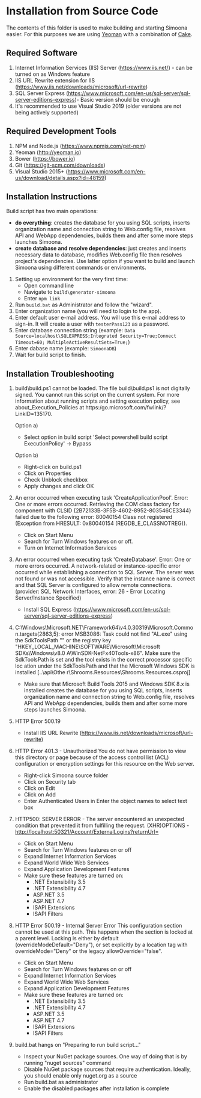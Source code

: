 # Installation from Source Code

The contents of this folder is used to make building and starting Simoona easier. For this purposes we are using [Yeoman](http://yeoman.io/) with a combination of [Cake](https://cakebuild.net/).

## Required Software

1. Internet Information Services (IIS) Server (<https://www.iis.net/>) - can be turned on as Windows feature
2. IIS URL Rewrite extension for IIS (<https://www.iis.net/downloads/microsoft/url-rewrite>)
3. SQL Server Express (<https://www.microsoft.com/en-us/sql-server/sql-server-editions-express>)- Basic version should be enough
4. It's recommended to use Visual Studio 2019 (older versions are not being actively supported)

## Required Development Tools

1. NPM and Node.js (<https://www.npmjs.com/get-npm>)
2. Yeoman (<http://yeoman.io>)
3. Bower (<https://bower.io>)
4. Git (<https://git-scm.com/downloads>)
5. Visual Studio 2015+ (<https://www.microsoft.com/en-us/download/details.aspx?id=48159>)

## Installation Instructions

Build script has two main operations:

* **do everything**: creates the database for you using SQL scripts, inserts organization name and connection string to Web.config file, resolves API and WebApp dependencies, builds them and after some more steps launches Simoona.
* **create database and resolve dependencies**: just creates and inserts necessary data to database, modifies Web.config file then resolves project's dependencies. Use latter option if you want to build and launch Simoona using different commands or environments.

1. Setting up environment for the very first time: 
    * Open command line
    * Navigate to `build\generator-simoona`
    * Enter `npm link`
1. Run `build.bat` as Administrator and follow the "wizard".
1. Enter organization name (you will need to login to the app).
1. Enter default user e-mail address. You will use this e-mail address to sign-in. It will create a user with `testerPass123` as a password.
1. Enter database connection string (example: `Data Source=localhost\SQLEXPRESS;Integrated Security=True;Connect Timeout=60; MultipleActiveResultSets=True;`)
1. Enter dabase name (example: `SimoonaDB`)
1. Wait for build script to finish.

## Installation Troubleshooting

1. build\build.ps1 cannot be loaded. The file build\build.ps1 is not digitally signed. You cannot run this script on the current system. For more information about running scripts and setting execution policy, see about_Execution_Policies at https:/go.microsoft.com/fwlink/?LinkID=135170.

    Option a)

    * Select option in build script 'Select powershell build script ExecutionPolicy' -> Bypass

    Option b)

    * Right-click on build.ps1
    * Click on Properties
    * Check Unblock checkbox
    * Apply changes and click OK

1. An error occurred when executing task 'CreateApplicationPool'. Error: One or more errors occurred. Retrieving the COM class factory for component with CLSID {2B72133B-3F5B-4602-8952-803546CE3344} failed due to the following error: 80040154 Class not registered (Exception from HRESULT: 0x80040154 (REGDB_E_CLASSNOTREG)).

    * Click on Start Menu
    * Search for Turn Windows features on or off.
    * Turn on Internet Information Services

1. An error occurred when executing task 'CreateDatabase'. Error: One or more errors occurred. A network-related or instance-specific error occurred while establishing a connection to SQL Server. The server was not found or was not accessible. Verify that the instance name is correct and that SQL Server is configured to allow remote connections. (provider: SQL Network Interfaces, error: 26 - Error Locating Server/Instance Specified)

    * Install SQL Express (<https://www.microsoft.com/en-us/sql-server/sql-server-editions-express>)

1. C:\Windows\Microsoft.NET\Framework64\v4.0.30319\Microsoft.Common.targets(2863,5): error MSB3086: Task could not find "AL.exe" using the SdkToolsPath "" or the registry key "HKEY_LOCAL_MACHINE\SOFTWARE\Microsoft\Microsoft SDKs\Windows\v8.0
A\WinSDK-NetFx40Tools-x86". Make sure the SdkToolsPath is set and the tool exists in the correct processor specific loc
ation under the SdkToolsPath and that the Microsoft Windows SDK is installed [..\api\Othe
r\Shrooms.Resources\Shrooms.Resources.csproj]

    * Make sure that Microsoft Build Tools 2015 and Windows SDK 8.x is installed 
creates the database for you using SQL scripts, inserts organization name and connection string to Web.config file, resolves API and WebApp dependencies, builds them and after some more steps launches Simoona.

1. HTTP Error 500.19

    * Install IIS URL Rewrite (<https://www.iis.net/downloads/microsoft/url-rewrite>)

1. HTTP Error 401.3 - Unauthorized You do not have permission to view this directory or page because of the access control list (ACL) configuration or encryption settings for this resource on the Web server.

    * Right-click Simoona source folder
    * Click on Security tab
    * Click on Edit
    * Click on Add
    * Enter Authenticated Users in Enter the object names to select text box  

1. HTTP500: SERVER ERROR - The server encountered an unexpected condition that prevented it from fulfilling the request. (XHR)OPTIONS - <http://localhost:50321/Account/ExternalLogins?returnUrl=>

    * Click on Start Menu
    * Search for Turn Windows features on or off
    * Expand Internet Information Services
    * Expand World Wide Web Services
    * Expand Application Development Features
    * Make sure these features are turned on:
        * .NET Extensibility 3.5
        * .NET Extensibility 4.7
        * ASP.NET 3.5
        * ASP.NET 4.7
        * ISAPI Extensions
        * ISAPI Filters

1. HTTP Error 500.19 - Internal Server Error This configuration section cannot be used at this path. This happens when the section is locked at a parent level. Locking is either by default (overrideModeDefault="Deny"), or set explicitly by a location tag with overrideMode="Deny" or the legacy allowOverride="false".

    * Click on Start Menu
    * Search for Turn Windows features on or off
    * Expand Internet Information Services
    * Expand World Wide Web Services
    * Expand Application Development Features
    * Make sure these features are turned on:
        * .NET Extensibility 3.5
        * .NET Extensibility 4.7
        * ASP.NET 3.5
        * ASP.NET 4.7
        * ISAPI Extensions
        * ISAPI Filters

1. build.bat hangs on "Preparing to run build script..."

    * Inspect your NuGet package sources. One way of doing that is by running "nuget sources" command
    * Disable NuGet package sources that require authentication. Ideally, you should enable only nuget.org as a source
    * Run build.bat as administrator
    * Enable the disabled packages after installation is complete
